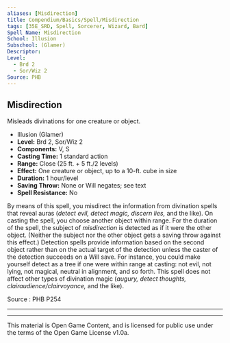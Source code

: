 ```yaml
---
aliases: [Misdirection]
title: Compendium/Basics/Spell/Misdirection
tags: [35E_SRD, Spell, Sorcerer, Wizard, Bard]
Spell Name: Misdirection
School: Illusion
Subschool: (Glamer)
Descriptor: 
Level:
  - Brd 2
  - Sor/Wiz 2
Source: PHB
---
```



## Misdirection

Misleads divinations for one creature or object.

*   Illusion (Glamer)
*   **Level:** Brd 2, Sor/Wiz 2
*   **Components:** V, S
*   **Casting Time:** 1 standard action
*   **Range:** Close (25 ft. + 5 ft./2 levels)
*   **Effect:** One creature or object, up to a 10-ft. cube in size
*   **Duration:** 1 hour/level
*   **Saving Throw:** None or Will negates; see text
*   **Spell Resistance:** No

<p>By means of this spell, you misdirect the information from divination spells that reveal auras (<i>detect evil, detect magic, discern lies,</i> and the like). On casting the spell, you choose another object within range. For the duration of the spell, the subject of <i>misdirection</i> is detected as if it were the other object. (Neither the subject nor the other object gets a saving throw against this effect.) Detection spells provide information based on the second object rather than on the actual target of the detection unless the caster of the detection succeeds on a Will save. For instance, you could make yourself detect as a tree if one were within range at casting: not evil, not lying, not magical, neutral in alignment, and so forth. This spell does not affect other types of divination magic (<i>augury, detect thoughts, clairaudience/clairvoyance,</i> and the like).</p>

Source : PHB P254

---

---

This material is Open Game Content, and is licensed for public use under
the terms of the Open Game License v1.0a.
